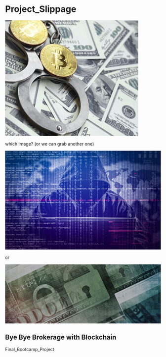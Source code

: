 # Project_Slippage

![Image2](Images/Image_2.png)


which image? (or we can grab another one)

![Image1](Images/Image_1.png)


or

![Image3](Images/Image_3.png)

## Bye Bye Brokerage with Blockchain
Final_Bootcamp_Project
